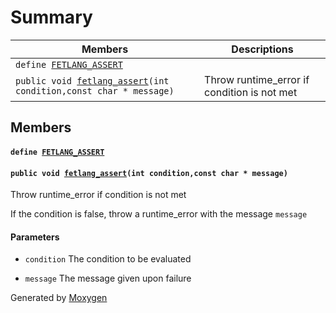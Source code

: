 # Summary

 Members                        | Descriptions                                
--------------------------------|---------------------------------------------
`define `[`FETLANG_ASSERT`](#assert_8h_1a1b9a4f0c9361ad8505ab3ee9b4200218)            | 
`public void `[`fetlang_assert`](#assert_8h_1a4fff71c9c919250017d104f73f2b82b7)`(int condition,const char * message)`            | Throw runtime_error if condition is not met

## Members

#### `define `[`FETLANG_ASSERT`](#assert_8h_1a1b9a4f0c9361ad8505ab3ee9b4200218) 

#### `public void `[`fetlang_assert`](#assert_8h_1a4fff71c9c919250017d104f73f2b82b7)`(int condition,const char * message)` 

Throw runtime_error if condition is not met

If the condition is false, throw a runtime_error with the message `message`

#### Parameters
* `condition` The condition to be evaluated 

* `message` The message given upon failure

Generated by [Moxygen](https://sourcey.com/moxygen)
